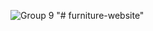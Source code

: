 ![Group 9](https://user-images.githubusercontent.com/75903935/160191723-dd5dc7e9-b99a-433f-b70f-3fe04c27d7a6.png)
"# furniture-website" 
